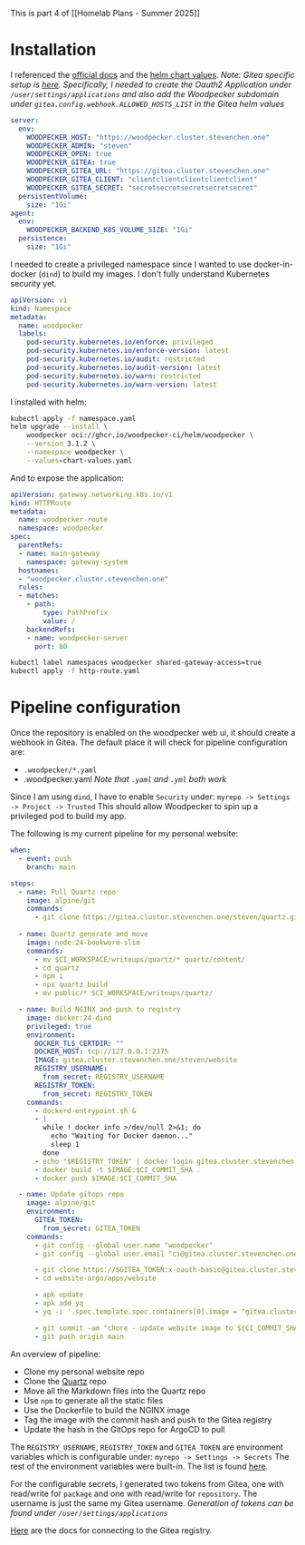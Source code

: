 This is part 4 of [[Homelab Plans - Summer 2025]]
# Installation
I referenced the [official docs](https://woodpecker-ci.org/docs/intro) and the [helm chart values](https://github.com/woodpecker-ci/helm/blob/main/charts/woodpecker/values.yaml).
*Note: Gitea specific setup is [here](https://woodpecker-ci.org/docs/administration/configuration/forges/gitea). Specifically, I needed to create the Oauth2 Application under `/user/settings/applications` and also add the Woodpecker subdomain under `gitea.config.webhook.ALLOWED_HOSTS_LIST` in the Gitea helm values*
```yaml
server:
  env:
    WOODPECKER_HOST: "https://woodpecker.cluster.stevenchen.one"
    WOODPECKER_ADMIN: "steven"
    WOODPECKER_OPEN: true
    WOODPECKER_GITEA: true
    WOODPECKER_GITEA_URL: "https://gitea.cluster.stevenchen.one"
    WOODPECKER_GITEA_CLIENT: "clientclientclientclientclient"
    WOODPECKER_GITEA_SECRET: "secretsecretsecretsecretsecret"
  persistentVolume:
    size: "1Gi"
agent:
  env:
    WOODPECKER_BACKEND_K8S_VOLUME_SIZE: "1Gi"
  persistence:
    size: "1Gi"
```

I needed to create a privileged namespace since I wanted to use docker-in-docker (`dind`) to build my images. I don't fully understand Kubernetes security yet.
```yaml
apiVersion: v1
kind: Namespace
metadata:
  name: woodpecker
  labels:
    pod-security.kubernetes.io/enforce: privileged
    pod-security.kubernetes.io/enforce-version: latest
    pod-security.kubernetes.io/audit: restricted
    pod-security.kubernetes.io/audit-version: latest
    pod-security.kubernetes.io/warn: restricted
    pod-security.kubernetes.io/warn-version: latest
```

I installed with helm:
```sh
kubectl apply -f namespace.yaml
helm upgrade --install \
    woodpecker oci://ghcr.io/woodpecker-ci/helm/woodpecker \
    --version 3.1.2 \
    --namespace woodpecker \
    --values=chart-values.yaml
```

And to expose the application:
```yaml
apiVersion: gateway.networking.k8s.io/v1
kind: HTTPRoute
metadata:
  name: woodpecker-route
  namespace: woodpecker
spec:
  parentRefs:
  - name: main-gateway
    namespace: gateway-system
  hostnames:
  - "woodpecker.cluster.stevenchen.one"
  rules:
  - matches:
    - path:
        type: PathPrefix
        value: /
    backendRefs:
    - name: woodpecker-server
      port: 80
```

```sh
kubectl label namespaces woodpecker shared-gateway-access=true
kubectl apply -f http-route.yaml
```

# Pipeline configuration
Once the repository is enabled on the woodpecker web ui, it should create a webhook in Gitea. The default place it will check for pipeline configuration are:
- `.woodpecker/*.yaml`
- .woodpecker.yaml
*Note that `.yaml` and `.yml` both work*

Since I am using `dind`, I have to enable `Security` under:
`myrepo -> Settings -> Project -> Trusted`
This should allow Woodpecker to spin up a privileged pod to build my app.

The following is my current pipeline for my personal website:
```yaml
when:
  - event: push
    branch: main

steps:
  - name: Pull Quartz repo
    image: alpine/git
    commands:
      - git clone https://gitea.cluster.stevenchen.one/steven/quartz.git
  
  - name: Quartz generate and move
    image: node:24-bookworm-slim
    commands:
      - mv $CI_WORKSPACE/writeups/quartz/* quartz/content/
      - cd quartz
      - npm i
      - npx quartz build
      - mv public/* $CI_WORKSPACE/writeups/quartz/

  - name: Build NGINX and push to registry
    image: docker:24-dind
    privileged: true
    environment:
      DOCKER_TLS_CERTDIR: ""
      DOCKER_HOST: tcp://127.0.0.1:2375
      IMAGE: gitea.cluster.stevenchen.one/steven/website
      REGISTRY_USERNAME:
        from_secret: REGISTRY_USERNAME
      REGISTRY_TOKEN:
        from_secret: REGISTRY_TOKEN
    commands:
      - dockerd-entrypoint.sh &
      - |
        while ! docker info >/dev/null 2>&1; do
          echo "Waiting for Docker daemon..."
          sleep 1
        done
      - echo "$REGISTRY_TOKEN" | docker login gitea.cluster.stevenchen.one -u "$REGISTRY_USERNAME" --password-stdin
      - docker build -t $IMAGE:$CI_COMMIT_SHA .
      - docker push $IMAGE:$CI_COMMIT_SHA

  - name: Update gitops repo
    image: alpine/git
    environment:
      GITEA_TOKEN:
        from_secret: GITEA_TOKEN
    commands:
      - git config --global user.name "woodpecker"
      - git config --global user.email "ci@gitea.cluster.stevenchen.one"

      - git clone https://$GITEA_TOKEN:x-oauth-basic@gitea.cluster.stevenchen.one/steven/website-argo.git
      - cd website-argo/apps/website

      - apk update
      - apk add yq
      - yq -i '.spec.template.spec.containers[0].image = "gitea.cluster.stevenchen.one/steven/website:${CI_COMMIT_SHA}"' deployment.yaml

      - git commit -am "chore - update website image to ${CI_COMMIT_SHA}"
      - git push origin main

```

An overview of pipeline:
- Clone my personal website repo
- Clone the [Quartz](https://quartz.jzhao.xyz/) repo
- Move all the Markdown files into the Quartz repo
- Use `npm` to generate all the static files
- Use the Dockerfile to build the NGINX image
- Tag the image with the commit hash and push to the Gitea registry
- Update the hash in the GitOps repo for ArgoCD to pull

The `REGISTRY_USERNAME`, `REGISTRY_TOKEN` and `GITEA_TOKEN` are environment variables which is configurable under:
`myrepo -> Settings -> Secrets`
The rest of the environment variables were built-in. The list is found [here](https://woodpecker-ci.org/docs/usage/environment).

For the configurable secrets, I generated two tokens from Gitea, one with read/write for `package` and one with read/write for `repository`. The username is just the same my Gitea username. *Generation of tokens can be found under `/user/settings/applications`*

[Here](https://docs.gitea.com/usage/packages/container) are the docs for connecting to the Gitea registry.
